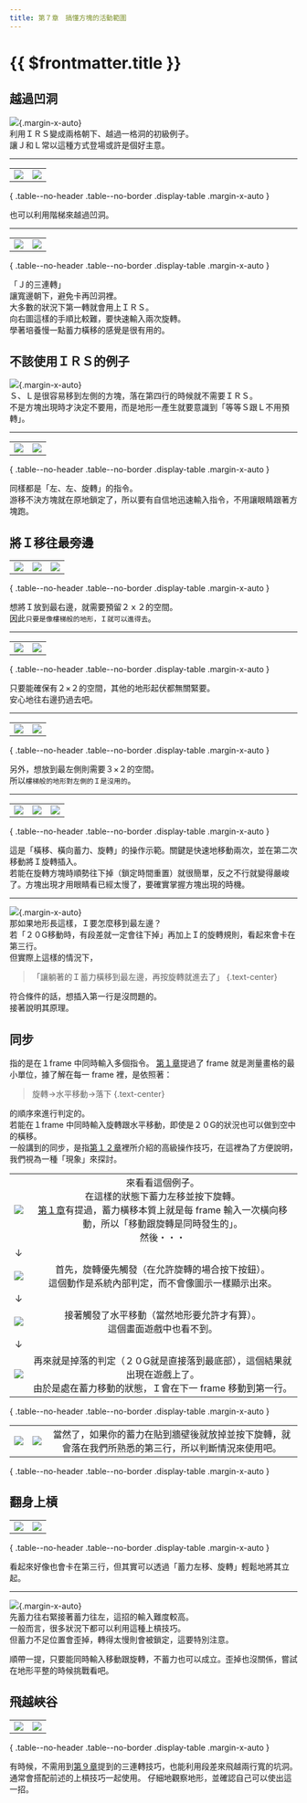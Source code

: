 ```yaml
---
title: 第７章　搞懂方塊的活動範圍
---
```


# {{ $frontmatter.title }}

## 越過凹洞

![](/img/7/12.gif){.margin-x-auto}  
利用ＩＲＳ變成兩格朝下、越過一格洞的初級例子。  
讓Ｊ和Ｌ常以這種方式登場或許是個好主意。  

------

|      |      |
| :--: | :--: |
| ![](/img/7/14.gif) | ![](/img/7/15.gif) |

{ .table--no-header .table--no-border .display-table .margin-x-auto }

也可以利用階梯來越過凹洞。  

------

|      |      |
| :--: | :--: |
| ![](/img/7/16.gif) | ![](/img/7/17.gif) |

{ .table--no-header .table--no-border .display-table .margin-x-auto }

「Ｊ的三連轉」  
讓寬邊朝下，避免卡再凹洞裡。  
大多數的狀況下第一轉就會用上ＩＲＳ。  
向右圖這樣的手順比較難，要快速輸入兩次旋轉。  
學著培養慢一點蓄力橫移的感覺是很有用的。  


## 不該使用ＩＲＳ的例子

![](/img/7/18.gif){.margin-x-auto}  
Ｓ、Ｌ是很容易移到左側的方塊，落在第四行的時候就不需要ＩＲＳ。  
不是方塊出現時才決定不要用，而是地形一產生就要意識到「等等Ｓ跟Ｌ不用預轉」。  

------

|      |      |
| :--: | :--: |
| ![](/img/7/19.gif) | ![](/img/7/20.gif) |

{ .table--no-header .table--no-border .display-table .margin-x-auto }

同樣都是「左、左、旋轉」的指令。  
游移不決方塊就在原地鎖定了，所以要有自信地迅速輸入指令，不用讓眼睛跟著方塊跑。  


## 將Ｉ移往最旁邊

|      |      |      |
| :--: | :--: | :--: |
| ![](/img/7/red.gif) | ![](/img/7/red2.gif) | ![](/img/7/red3.gif) | 

{ .table--no-header .table--no-border .display-table .margin-x-auto }

想將Ｉ放到最右邊，就需要預留２ｘ２的空間。  
因此`只要是像樓梯般的地形，Ｉ就可以進得去`。  

------

|      |      |
| :--: | :--: |
| ![](/img/7/21.gif) | ![](/img/7/22.gif) |

{ .table--no-header .table--no-border .display-table .margin-x-auto }

只要能確保有２×２的空間，其他的地形起伏都無關緊要。  
安心地往右邊扔過去吧。  

------

|      |      |
| :--: | :--: |
| ![](/img/7/red4.gif) | ![](/img/7/red5.gif) |

{ .table--no-header .table--no-border .display-table .margin-x-auto }

另外，想放到最左側則需要３×２的空間。  
所以`樓梯般的地形對左側的Ｉ是沒用的`。  

------

|      |      |      |
| :--: | :--: | :--: |
| ![](/img/7/25.gif) | ![](/img/7/26.gif) | ![](/img/7/24.gif) | 

{ .table--no-header .table--no-border .display-table .margin-x-auto }

這是「橫移、橫向蓄力、旋轉」的操作示範。關鍵是快速地移動兩次，並在第二次移動將Ｉ旋轉插入。  
若能在旋轉方塊時順勢往下掉（鎖定時間重置）就很簡單，反之不行就變得嚴峻了。方塊出現才用眼睛看已經太慢了，要確實掌握方塊出現的時機。  

------

![](/img/7/01.png){.margin-x-auto}  
那如果地形長這樣，Ｉ要怎麼移到最左邊？  
若「２０G移動時，有段差就一定會往下掉」再加上Ｉ的旋轉規則，看起來會卡在第三行。  
但實際上這樣的情況下，  

> 「讓躺著的Ｉ蓄力橫移到最左邊，再按旋轉就進去了」  {.text-center}

符合條件的話，想插入第一行是沒問題的。  
接著說明其原理。  



## 同步

指的是在１frame 中同時輸入多個指令。
[第１章](./1.md)提過了 frame 就是測量畫格的最小單位，據了解在每一 frame 裡，是依照著：

> 旋轉→水平移動→落下  {.text-center}

的順序來進行判定的。  
若能在１frame 中同時輸入旋轉跟水平移動，即使是２０G的狀況也可以做到空中的橫移。  
一般講到的同步，是指[第１２章](./12.md)裡所介紹的高級操作技巧，在這裡為了方便說明，我們視為一種「現象」來探討。  


| |  |
| :--: | :--: |
| ![](/img/7/02.png) | 來看看這個例子。<br>在這樣的狀態下蓄力左移並按下旋轉。<br>[第１章](./1.md)有提過，蓄力橫移本質上就是每 frame 輸入一次橫向移動，所以「移動跟旋轉是同時發生的」。<br>然後・・・ |
| ↓ |  |
| ![](/img/7/03.png) | 首先，旋轉優先觸發（在允許旋轉的場合按下按鈕）。<br>這個動作是系統內部判定，而不會像圖示一樣顯示出來。 |
| ↓ |  |
| ![](/img/7/04.png) | 接著觸發了水平移動（當然地形要允許才有算）。<br>這個畫面遊戲中也看不到。 |
| ↓ |  |
| ![](/img/7/05.png) | 再來就是掉落的判定（２０G就是直接落到最底部），這個結果就出現在遊戲上了。<br>由於是處在蓄力移動的狀態，Ｉ會在下一 frame 移動到第一行。 |

{ .table--no-header .table--no-border .display-table .margin-x-auto }

| | | |
| :--: | :--: | :--: |
| ![](/img/7/06.gif) | ![](/img/7/07.gif) | 當然了，如果你的蓄力在貼到牆壁後就放掉並按下旋轉，就會落在我們所熟悉的第三行，所以判斷情況來使用吧。 |

{ .table--no-header .table--no-border .display-table .margin-x-auto }


## 翻身上槓

|      |      |
| :--: | :--: |
| ![](/img/7/purple.gif) | ![](/img/7/08.gif) |

{ .table--no-header .table--no-border .display-table .margin-x-auto }

看起來好像也會卡在第三行，但其實可以透過「蓄力左移、旋轉」輕鬆地將其立起。  

------

![](/img/7/09.gif){.margin-x-auto}  
先蓄力往右緊接著蓄力往左，這招的輸入難度較高。  
一般而言，很多狀況下都可以利用這種上槓技巧。  
但蓄力不足位置會歪掉，轉得太慢則會被鎖定，這要特別注意。  

順帶一提，只要能同時輸入移動跟旋轉，不蓄力也可以成立。歪掉也沒關係，嘗試在地形平整的時候挑戰看吧。  


## 飛越峽谷

|      |      |
| :--: | :--: |
| ![](/img/7/10.gif) | ![](/img/7/11.gif) |

{ .table--no-header .table--no-border .display-table .margin-x-auto }

有時候，不需用到[第９章](./9.md)提到的三連轉技巧，也能利用段差來飛越兩行寬的坑洞。  
通常會搭配前述的上槓技巧一起使用。
仔細地觀察地形，並確認自己可以使出這一招。
